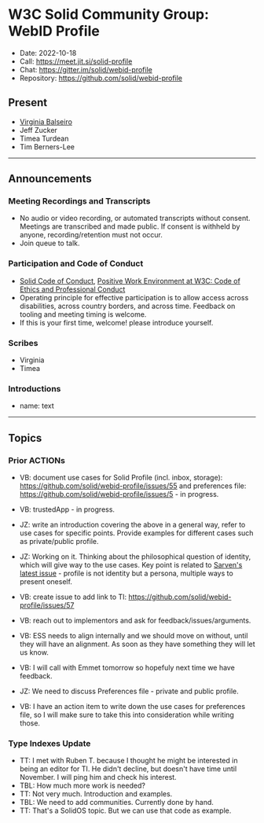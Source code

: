 # W3C Solid Community Group: WebID Profile

* Date: 2022-10-18
* Call: <https://meet.jit.si/solid-profile>
* Chat: <https://gitter.im/solid/webid-profile>
* Repository: <https://github.com/solid/webid-profile>

## Present

* [Virginia Balseiro](https://virginiabalseiro.com/#me)
* Jeff Zucker
* Timea Turdean
* Tim Berners-Lee

---

## Announcements

### Meeting Recordings and Transcripts

* No audio or video recording, or automated transcripts without consent. Meetings are transcribed and made public. If consent is withheld by anyone, recording/retention must not occur.
* Join queue to talk.

### Participation and Code of Conduct

* [Solid Code of Conduct](https://github.com/solid/process/blob/main/code-of-conduct.md), [Positive Work Environment at W3C: Code of Ethics and Professional Conduct](https://www.w3.org/Consortium/cepc/)
* Operating principle for effective participation is to allow access across disabilities, across country borders, and across time. Feedback on tooling and meeting timing is welcome.
* If this is your first time, welcome! please introduce yourself.

### Scribes

* Virginia
* Timea

### Introductions

* name: text

---

## Topics

### Prior ACTIONs

* VB: document use cases for Solid Profile (incl. inbox, storage): <https://github.com/solid/webid-profile/issues/55> and preferences file: <https://github.com/solid/webid-profile/issues/5> - in progress.

* VB: trustedApp - in progress.

* JZ: write an introduction covering the above in a general way, refer to use cases for specific points. Provide examples for different cases such as private/public profile.

* JZ: Working on it. Thinking about the philosophical question of identity, which will give way to the use cases. Key point is related to [Sarven's latest issue](https://github.com/solid/webid-profile/issues/58) - profile is not identity but a persona, multiple ways to present oneself.

* VB: create issue to add link to TI: <https://github.com/solid/webid-profile/issues/57>

* VB: reach out to implementors and ask for feedback/issues/arguments.

* VB: ESS needs to align internally and we should move on without, until they will have an alignment. As soon as they have something they will let us know.
* VB: I will call with Emmet tomorrow so hopefuly next time we have feedback.

* JZ: We need to discuss Preferences file - private and public profile.

* VB: I have an action item to write down the use cases for preferences file, so I will make sure to take this into consideration while writing those.

### Type Indexes Update

* TT: I met with Ruben T. because I thought he might be interested in being an editor for TI. He didn't decline, but doesn't have time until November. I will ping him and check his interest.
* TBL: How much more work is needed?
* TT: Not very much. Introduction and examples.
* TBL: We need to add communities. Currently done by hand.
* TT: That's a SolidOS topic. But we can use that code as example.

